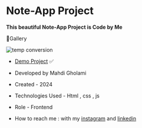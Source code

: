 # Note-App Project

**This beautiful Note-App Project is Code by Me**


📸Gallery

![temp conversion](https://github.com/user-attachments/assets/6c4fb8d0-b2bc-4778-a6a9-891914995660)

- [Demo Project](https://mhdigholami.github.io/Input-MaxLength/) ✅

- Developed by Mahdi Gholami

- Created - 2024

- Technologies Used - Html , css , js

- Role - Frontend

- How to reach me : with my [instagram](https://www.instagram.com/mahdi_gholami_web) and [linkedin](https://www.linkedin.com/in/mahdi-gholami-developer)
